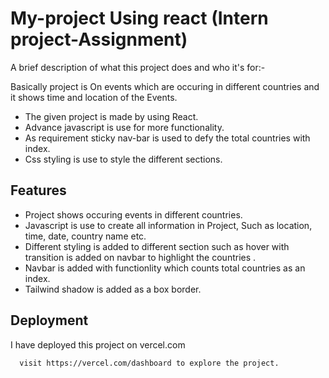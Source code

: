 # My-project Using react (Intern project-Assignment)

A brief description of what this project does and who it's for:-

Basically project is On events which are occuring in different
countries and it shows time and location of the
Events.

- The given project is made by using React.
- Advance javascript is use for more functionality. 
- As requirement sticky nav-bar is used to defy the total countries
  with index.
- Css styling is use to style the different sections.


 
## Features

- Project shows occuring events in different countries.
- Javascript is use to create all information in Project, Such as 
  location, time, date, country name etc.
- Different styling is added to different section such as hover with
  transition is added on navbar to highlight the countries .
- Navbar is added with functionlity which counts total countries as an index.
- Tailwind shadow is added as a box border.

## Deployment

I have deployed this project on vercel.com

```bash
  visit https://vercel.com/dashboard to explore the project.

